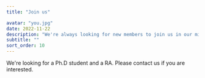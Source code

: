 ```yaml
---
title: "Join us"

avatar: "you.jpg"
date: 2022-11-22
description: "We're always looking for new members to join us in our mission."
subtitle: ""
sort_order: 10
---
```


We're looking for a Ph.D student and a RA. Please contact us if you are interested.
